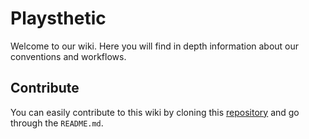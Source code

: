 # Playsthetic

Welcome to our wiki. Here you will find in depth information about our conventions and workflows.

## Contribute

You can easily contribute to this wiki by cloning this [repository](https://github.com/playsthetic/wiki) and go through the `README.md`.
